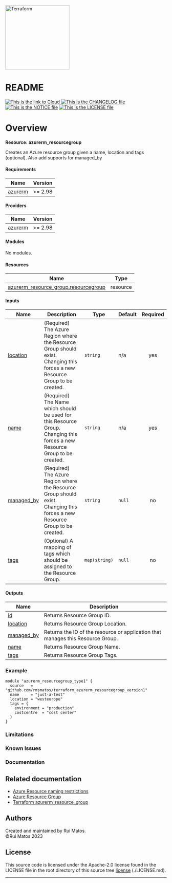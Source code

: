 <img alt="Terraform" src="https://www.datocms-assets.com/2885/1629941242-logo-terraform-main.svg" width="200px">

# README

[![This is the link to Cloud][azure-badge]][azure] [![This is the CHANGELOG file][changelog-badge]][changelog] [![This is the NOTICE file][notice-badge]][notice] [![This is the LICENSE file][license-badge]][license]

# Overview

**Resource: azurerm_resourcegroup**

Creates an Azure resource group given a name, location and tags (optional). Also add supports for managed_by

<!-- BEGIN_TF_DOCS -->

#### Requirements

| Name | Version |
|------|---------|
| <a name="requirement_azurerm"></a> [azurerm](#requirement_azurerm) | >= 2.98 |
#### Providers

| Name | Version |
|------|---------|
| <a name="provider_azurerm"></a> [azurerm](#provider_azurerm) | >= 2.98 |
#### Modules

No modules.
#### Resources

| Name | Type |
|------|------|
| [azurerm_resource_group.resourcegroup](https://registry.terraform.io/providers/hashicorp/azurerm/latest/docs/resources/resource_group) | resource |
#### Inputs

| Name | Description | Type | Default | Required |
|------|-------------|------|---------|:--------:|
| <a name="input_location"></a> [location](#input_location) | (Required) The Azure Region where the Resource Group should exist. Changing this forces a new Resource Group to be created. | `string` | n/a | yes |
| <a name="input_name"></a> [name](#input_name) | (Required) The Name which should be used for this Resource Group. Changing this forces a new Resource Group to be created. | `string` | n/a | yes |
| <a name="input_managed_by"></a> [managed_by](#input_managed_by) | (Required) The Azure Region where the Resource Group should exist. Changing this forces a new Resource Group to be created. | `string` | `null` | no |
| <a name="input_tags"></a> [tags](#input_tags) | (Optional) A mapping of tags which should be assigned to the Resource Group. | `map(string)` | `null` | no |
#### Outputs

| Name | Description |
|------|-------------|
| <a name="output_id"></a> [id](#output_id) | Returns Resource Group ID. |
| <a name="output_location"></a> [location](#output_location) | Returns Resource Group Location. |
| <a name="output_managed_by"></a> [managed_by](#output_managed_by) | Returns the ID of the resource or application that manages this Resource Group. |
| <a name="output_name"></a> [name](#output_name) | Returns Resource Group Name. |
| <a name="output_tags"></a> [tags](#output_tags) | Returns Resource Group Tags. |

### Example
```hcl
module "azurerm_resourcegroup_type1" {
  source   = "github.com/rmsmatos/terraform_azurerm_resourcegroup_version1"
  name     = "just-a-test"
  location = "westeurope"
  tags = {
    environment = "production"
    costcentre  = "cost center"
  }
}
```

<!-- END_TF_DOCS -->

### Limitations
### Known Issues
### Documentation

## Related documentation

* [Azure Resource naming restrictions](https://docs.microsoft.com/en-us/azure/azure-resource-manager/management/resource-name-rules)
* [Azure Resource Group](https://docs.microsoft.com/en-us/azure/azure-resource-manager/management/manage-resource-groups-portal)
* [Terraform azurerm_resource_group](https://registry.terraform.io/providers/hashicorp/azurerm/latest/docs/resources/resource_group)

## Authors
Created and maintained by Rui Matos.  
©Rui Matos 2023

## License
This source code is licensed under the Apache-2.0 license found in the
LICENSE file in the root directory of this source tree [license] (./LICENSE.md).


---

[azure]: https://portal.azure.com
[azure-badge]: https://img.shields.io/badge/cloud-Microsoft%20Azure-blue
[readme]: ./README.md
[readme-badge]: https://img.shields.io/badge/readme-information-red
[usage]: ./USAGE.md
[usage-badge]: https://img.shields.io/badge/usage-examples-lightgrey
[changelog]: ./CHANGELOG.md
[changelog-badge]: https://img.shields.io/badge/changelog-release-green
[license]: ./LICENSE.md
[license-badge]: https://img.shields.io/badge/license-%40Rui%20Matos-orange
[notice]: ./NOTICE.md
[notice-badge]: https://img.shields.io/badge/notice-%40copyright-lightgrey
